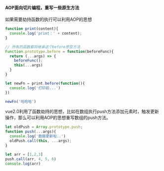 #### AOP面向切片编程，重写一些原生方法
如果需要劫持函数的执行可以利用AOP的思想
```js
function print(content){
  console.log('print：' + content);
}

// 所有的函数都将继承这个before原型方法
Function.prototype.before = function(beforeFunc){
  return (...args) => {
    beforeFunc();
    this(...args)
  }
}

let newFn = print.before(function(){
  console.log('打印前...')
})

newFn('哈哈哈')

```

vue2.0利用了函数劫持的思想，比如在数组执行push方法添加元素时，触发更新操作，那么可以利用AOP的思想重写数组的push方法。
```js
let oldPush = Array.prototype.push;
function push(...args){
  console.log('数据更新啦..')
  oldPush.call(this, ...args);
}

let arr = [1,2,3]
push.call(arr, 4, 5, 6)
console.log(arr)
```
